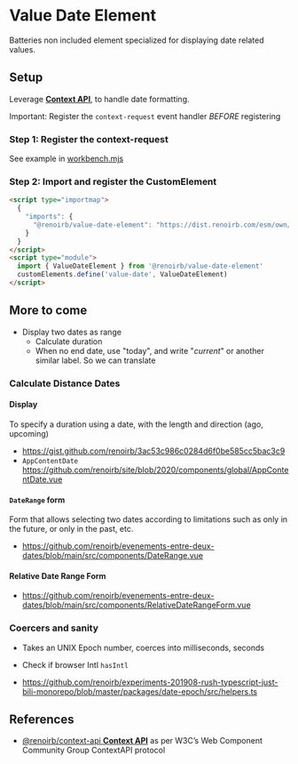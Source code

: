 # Value Date Element

Batteries non included element specialized for displaying date related values.

## Setup

Leverage [**Context API**][renoirb-context-api-readme], to handle date
formatting.

Important: Register the `context-request` event handler _BEFORE_ registering

### Step 1: Register the context-request

See example in [workbench.mjs](workbench.mjs)

### Step 2: Import and register the CustomElement

```html
<script type="importmap">
  {
    "imports": {
      "@renoirb/value-date-element": "https://dist.renoirb.com/esm/own/value-date-element/v1.0.0/browser.mjs"
    }
  }
</script>
<script type="module">
  import { ValueDateElement } from '@renoirb/value-date-element'
  customElements.define('value-date', ValueDateElement)
</script>
```

## More to come

- Display two dates as range
  - Calculate duration
  - When no end date, use "today", and write "_current_" or another similar
    label. So we can translate

### Calculate Distance Dates

#### Display

To specify a duration using a date, with the length and direction (ago,
upcoming)

- https://gist.github.com/renoirb/3ac53c986c0284d6f0be585cc5bac3c9
- `AppContentDate`
  https://github.com/renoirb/site/blob/2020/components/global/AppContentDate.vue

#### `DateRange` form

Form that allows selecting two dates according to limitations such as only in
the future, or only in the past, etc.

- https://github.com/renoirb/evenements-entre-deux-dates/blob/main/src/components/DateRange.vue

#### Relative Date Range Form

- https://github.com/renoirb/evenements-entre-deux-dates/blob/main/src/components/RelativeDateRangeForm.vue

### Coercers and sanity

- Takes an UNIX Epoch number, coerces into milliseconds, seconds
- Check if browser Intl `hasIntl`

- https://github.com/renoirb/experiments-201908-rush-typescript-just-bili-monorepo/blob/master/packages/date-epoch/src/helpers.ts

## References

- [@renoirb/context-api **Context API**][renoirb-context-api-readme] as per
  W3C’s Web Component Community Group ContextAPI protocol

[renoirb-context-api-readme]:
  https://github.com/renoirb/renoirb-esm-modules/blob/main/packages/context-api/README.md
